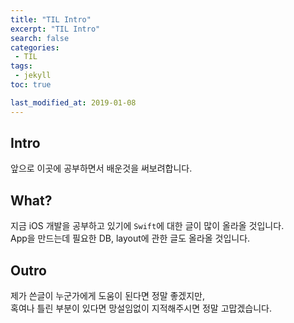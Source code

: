```yaml
---
title: "TIL Intro"
excerpt: "TIL Intro"
search: false
categories:
 - TIL
tags:
 - jekyll
toc: true

last_modified_at: 2019-01-08
---
```


## Intro  
앞으로 이곳에 공부하면서 배운것을 써보려합니다.

## What?  
지금 iOS 개발을 공부하고 있기에 `Swift`에 대한 글이 많이 올라올 것입니다.  
App을 만드는데 필요한 DB, layout에 관한 글도 올라올 것입니다.  

## Outro
제가 쓴글이 누군가에게 도움이 된다면 정말 좋겠지만,  
혹여나 틀린 부분이 있다면 망설임없이 지적해주시면 정말 고맙겠습니다.


